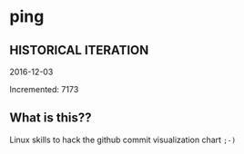 # ping

## HISTORICAL ITERATION
2016-12-03

Incremented: 7173

## What is this?? 
Linux skills to hack the github commit visualization chart `;-)`
